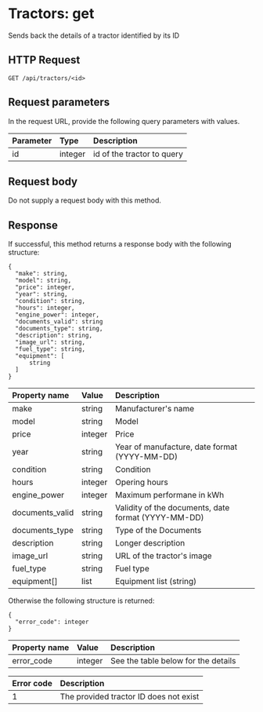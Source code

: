 # Tractors: get

Sends back the details of a tractor identified by its ID

## HTTP Request

```text
GET /api/tractors/<id>
```

## Request parameters

In the request URL, provide the following query parameters with values.

| Parameter | Type    | Description                |
|:----------|:--------|:---------------------------|
| id        | integer | id of the tractor to query |

## Request body

Do not supply a request body with this method.

## Response

If successful, this method returns a response body with the following structure:

```text
{
  "make": string,
  "model": string,
  "price": integer,
  "year": string,
  "condition": string,
  "hours": integer,
  "engine_power": integer,
  "documents_valid": string
  "documents_type": string,
  "description": string,
  "image_url": string,
  "fuel_type": string,
  "equipment": [
      string
  ]
}
```

| Property name   | Value   | Description                                         |
|:----------------|:--------|:----------------------------------------------------|
| make            | string  | Manufacturer's name                                 |
| model           | string  | Model                                               |
| price           | integer | Price                                               |
| year            | string  | Year of manufacture, date format (YYYY-MM-DD)       |
| condition       | string  | Condition                                           |
| hours           | integer | Opering hours                                       |
| engine_power    | integer | Maximum performane in kWh                           |
| documents_valid | string  | Validity of the documents, date format (YYYY-MM-DD) |
| documents_type  | string  | Type of the Documents                               |
| description     | string  | Longer description                                  |
| image_url       | string  | URL of the tractor's image                          |
| fuel_type       | string  | Fuel type                                           |
| equipment[]     | list    | Equipment list (string)                             |

Otherwise the following structure is returned:

```text
{
  "error_code": integer
}
```

| Property name | Value   | Description                         |
|:--------------|:--------|:------------------------------------|
| error_code    | integer | See the table below for the details |

| Error code | Description                            |
|:-----------|:---------------------------------------|
| 1          | The provided tractor ID does not exist |

